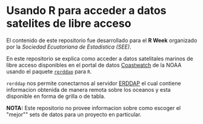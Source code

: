 # Usando R para acceder a datos satelites de libre acceso
El contenido de este repositorio fue desarrollado para el **R Week** organizado por la *Sociedad Ecuatoriana de Estadistica (SEE)*.  
  
En este repositorio se explica como acceder a datos satelitales marinos de libre acceso disponibles en el portal de datos [Coastwatch](https://coastwatch.pfeg.noaa.gov/erddap/index.html) de la NOAA usando el paquete [`rerddap`](https://docs.ropensci.org/rerddap/index.html) para `R`.  
  
`rerddap` nos permite conectarnos al servidor [ERDDAP](https://www.ncei.noaa.gov/erddap/information.html) el cual contiene informacion obtenida de manera remota sobre los oceanos y esta disponible en forma de grilla o de tabla.  
  
**NOTA:** Este repositorio no provee informacion sobre como escoger el "mejor"" sets de datos para un proyecto en particular.  